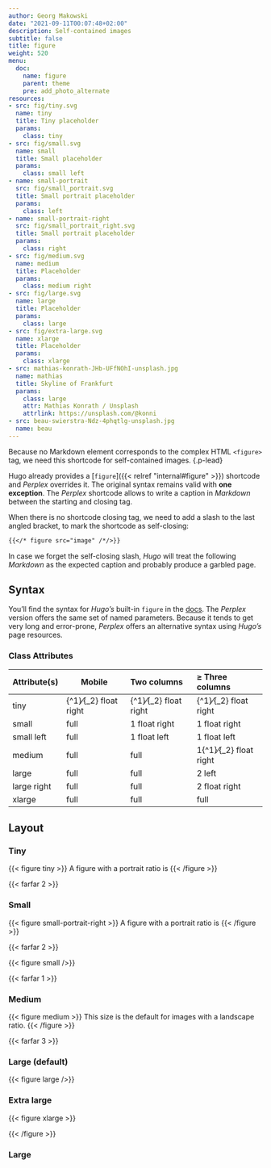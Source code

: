 ```yaml
---
author: Georg Makowski
date: "2021-09-11T00:07:48+02:00"
description: Self-contained images
subtitle: false
title: figure
weight: 520
menu:
  doc:
    name: figure
    parent: theme
    pre: add_photo_alternate
resources:
- src: fig/tiny.svg
  name: tiny
  title: Tiny placeholder
  params:
    class: tiny
- src: fig/small.svg
  name: small
  title: Small placeholder
  params:
    class: small left
- name: small-portrait
  src: fig/small_portrait.svg
  title: Small portrait placeholder
  params:
    class: left
- name: small-portrait-right
  src: fig/small_portrait_right.svg
  title: Small portrait placeholder
  params:
    class: right
- src: fig/medium.svg
  name: medium
  title: Placeholder
  params:
    class: medium right
- src: fig/large.svg
  name: large
  title: Placeholder
  params:
    class: large
- src: fig/extra-large.svg
  name: xlarge
  title: Placeholder
  params:
    class: xlarge
- src: mathias-konrath-JHb-UFfNOhI-unsplash.jpg
  name: mathias
  title: Skyline of Frankfurt
  params:
    class: large
    attr: Mathias Konrath / Unsplash
    attrlink: https://unsplash.com/@konni
- src: beau-swierstra-Ndz-4phqtlg-unsplash.jpg
  name: beau
---
```


Because no Markdown element corresponds to the complex HTML `<figure>` tag, we need this shortcode for self-contained images.
{.p-lead} <!--more-->

Hugo already provides a [`figure`]({{< relref "internal#figure" >}}) shortcode and _Perplex_ overrides it. The original syntax remains valid with **one exception**. The _Perplex_ shortcode allows to write a caption in _Markdown_ between the starting and closing tag.

When there is no shortcode closing tag, we need to add a slash to the last angled bracket, to mark the shortcode as self-closing:

```md {.left}
{{</* figure src="image" /*/>}}
```

In case we forget the self-closing slash, _Hugo_ will treat the following _Markdown_ as the expected caption and probably produce a garbled page.

## Syntax

You’ll find the syntax for _Hugo’s_ built-in `figure` in the [docs][hugofig]. The _Perplex_ version offers the same set of named parameters.  Because it tends to get very long and error-prone, _Perplex_ offers an alternative syntax using _Hugo’s_ page resources.

### Class Attributes

| Attribute(s) | Mobile                      | Two columns                 | &ge; Three columns              |
|:-------------|-----------------------------|:----------------------------|:--------------------------------|
| tiny         | {^1}&frasl;{_2} float right | {^1}&frasl;{_2} float right | {^1}&frasl;{_2} float right     |
| small        | full                        | 1 float right               | 1 float right                   |
| small left   | full                        | 1 float left                | 1 float left                    |
| medium       | full                        | full                        | 1{^1}&frasl;{_2} float right                   |
| large        | full                        | full                        | 2 left                          |
| large right  | full                        | full                        | 2 float right                   |
| xlarge       | full                        | full                        | full                            |

## Layout

### Tiny

{{< figure tiny >}}
A figure with a portrait ratio is
{{< /figure >}}

{{< farfar 2 >}}

### Small

{{< figure small-portrait-right >}}
A figure with a portrait ratio is
{{< /figure >}}

{{< farfar 2 >}}

{{< figure small />}}

{{< farfar 1 >}}

### Medium

{{< figure medium >}}
This size is the default for images with a landscape ratio.
{{< /figure >}}

{{< farfar 3 >}}

### Large (default)

{{< figure large />}}

### Extra large

{{< figure xlarge >}}

{{< /figure >}}

### Large

[hugofig]: https://gohugo.io/content-management/shortcodes/#figure
